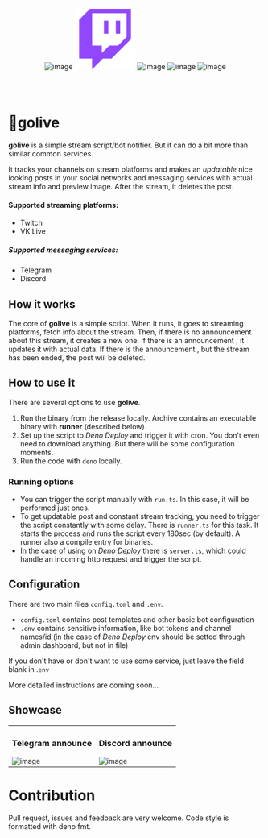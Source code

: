<div align="center" style="height: 140px; padding: 30px">
  <img height="120" alt="image" src="https://images.vkplay.live/user/9219868/avatar?change_time=1685723528"/>
  <img height="120" alt="image" src="https://raw.githubusercontent.com/github/explore/e9b60076c672159b441c7054f765635a5a30683a/topics/twitch/twitch.png"/>
  <img height="120" alt="image" src="https://www.svgrepo.com/show/416456/arrow-interface-next.svg"/>
  <img height="120" alt="image" src="https://www.svgrepo.com/show/331368/discord-v2.svg"/>
  <img height="120" alt="image" src="https://www.svgrepo.com/show/303292/telegram-logo.svg"/>
</div>

# 🔴golive

**golive** is a simple stream script/bot notifier. But it can do a bit more than similar common services.

It tracks your channels on stream platforms and makes an _updatable_ nice looking posts in your social networks and
messaging services with actual stream info and preview image. After the stream, it deletes the post.

#### Supported streaming platforms:

- Twitch
- VK Live

##### Supported messaging services:

- Telegram
- Discord

## How it works

The core of **golive** is a simple script. When it runs, it goes to streaming platforms, fetch info about the stream.
Then, if there is no announcement about this stream, it creates a new one. If there is an announcement , it updates it
with actual data. If there is the announcement , but the stream has been ended, the post wiil be deleted.

## How to use it

There are several options to use **golive**.

1. Run the binary from the release locally. Archive contains an executable binary with **runner** (described below).
2. Set up the script to _Deno Deploy_ and trigger it with cron. You don't even need to download anything. But there will
   be some configuration moments.
3. Run the code with `deno` locally.

### Running options

- You can trigger the script manually with `run.ts`. In this case, it will be performed just ones.
- To get updatable post and constant stream tracking, you need to trigger the script constantly with some delay. There
  is `runner.ts` for this task. It starts the process and runs the script every 180sec (by default). A runner also a
  compile entry for binaries.
- In the case of using on _Deno Deploy_ there is `server.ts`, which could handle an incoming http request and trigger
  the script.

## Configuration

There are two main files `config.toml` and `.env`.

- `config.toml` contains post templates and other basic bot configuration
- `.env` contains sensitive information, like bot tokens and channel names/id (in the case of _Deno Deploy_ env should
  be setted through admin dashboard, but not in file)

If you don't have or don't want to use some service, just leave the field blank in .`env`

More detailed instructions are coming soon...

## Showcase

<table>
  <tr>
    <td valign="top">

### Telegram announce

<img width="345" alt="image" src="https://github.com/shevernitskiy/golive/assets/28886342/f7ce8163-988d-4888-b7db-10808b9f1ccf">
    </td>
    <td valign="top">

### Discord announce

<img width="329" alt="image" src="https://github.com/shevernitskiy/golive/assets/28886342/c43ac18e-c119-4550-b21d-68d3af72b6dc">
    </td>
  </tr>
</table>

# Contribution

Pull request, issues and feedback are very welcome. Code style is formatted with deno fmt.
